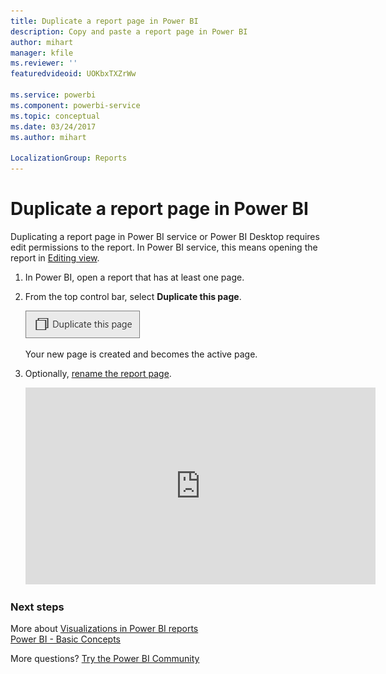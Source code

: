 ```yaml
---
title: Duplicate a report page in Power BI
description: Copy and paste a report page in Power BI
author: mihart
manager: kfile
ms.reviewer: ''
featuredvideoid: UOKbxTXZrWw

ms.service: powerbi
ms.component: powerbi-service
ms.topic: conceptual
ms.date: 03/24/2017
ms.author: mihart

LocalizationGroup: Reports
---
```

# Duplicate a report page in Power BI
Duplicating a report page in Power BI service or Power BI Desktop requires edit permissions to the report. In Power BI service, this means opening the report in [Editing view](consumer/end-user-reading-view.md). 


1. In Power BI, open a report that has at least one page. 

2. From the top control bar, select **Duplicate this page**.
   
   ![](media/power-bi-report-copy-paste-page/pbi_duplicate_new.png)
   
   Your new page is created and becomes the active page.
3. Optionally, [rename the report page](service-rename.md).
   
   <iframe width="560" height="315" src="https://www.youtube.com/embed/UOKbxTXZrWw?list=PL1N57mwBHtN0JFoKSR0n-tBkUJHeMP2cP" frameborder="0" allowfullscreen></iframe>

### Next steps
More about [Visualizations in Power BI reports](visuals/power-bi-report-visualizations.md)    
[Power BI - Basic Concepts](consumer/end-user-basic-concepts.md)    

More questions? [Try the Power BI Community](http://community.powerbi.com/)

